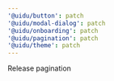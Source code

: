 ```yaml
---
'@uidu/button': patch
'@uidu/modal-dialog': patch
'@uidu/onboarding': patch
'@uidu/pagination': patch
'@uidu/theme': patch
---
```


Release pagination
